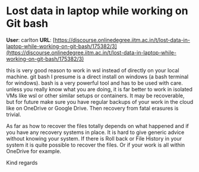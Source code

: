 # Lost data in laptop while working on Git bash

**User**: carlton
**URL**: [https://discourse.onlinedegree.iitm.ac.in/t/lost-data-in-laptop-while-working-on-git-bash/175382/3](https://discourse.onlinedegree.iitm.ac.in/t/lost-data-in-laptop-while-working-on-git-bash/175382/3)

this is very good reason to work in wsl instead of directly on your local machine. git bash I presume is a direct install on windows (a bash terminal for windows). bash is a very powerful tool and has to be used with care. unless you really know what you are doing, it is far better to work in isolated VMs like wsl or other similar setups or containers. It may be recoverable, but for future make sure you have regular backups of your work in the cloud like on OneDrive or Google Drive. Then recovery from fatal erasures is trivial.

As far as how to recover the files totally depends on what happened and if you have any recovery systems in place. It is hard to give generic advice without knowing your system. If there is Roll back or File History in your system it is quite possible to recover the files. Or if your work is all within OneDrive for example.

Kind regards
